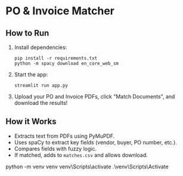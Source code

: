 # PO & Invoice Matcher

## How to Run

1. Install dependencies:
   ```
   pip install -r requirements.txt
   python -m spacy download en_core_web_sm
   ```
2. Start the app:
   ```
   streamlit run app.py
   ```
3. Upload your PO and Invoice PDFs, click "Match Documents", and download the results!

## How it Works

- Extracts text from PDFs using PyMuPDF.
- Uses spaCy to extract key fields (vendor, buyer, PO number, etc.).
- Compares fields with fuzzy logic.
- If matched, adds to `matches.csv` and allows download.


python -m venv venv
venv\Scripts\activate
.\venv\Scripts\Activate
